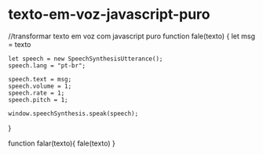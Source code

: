 # texto-em-voz-javascript-puro
//transformar texto em voz com javascript puro
function fale(texto) {
    let msg = texto
    
    let speech = new SpeechSynthesisUtterance();
    speech.lang = "pt-br";
    
    speech.text = msg;
    speech.volume = 1;
    speech.rate = 1;
    speech.pitch = 1;
    
    window.speechSynthesis.speak(speech);
}

function falar(texto){
    fale(texto)
}

